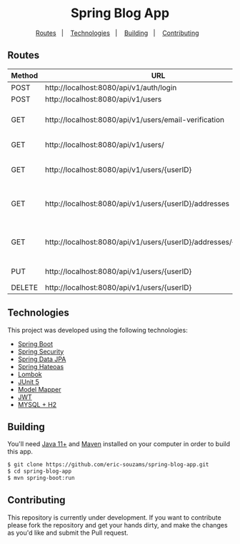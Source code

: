 <h1 align="center">
  Spring Blog App
</h1>

<p align="center">
  <a href="#routes">Routes</a>&nbsp;&nbsp;&nbsp;|&nbsp;&nbsp;&nbsp;
  <a href="#technologies">Technologies</a>&nbsp;&nbsp;&nbsp;|&nbsp;&nbsp;&nbsp;
  <a href="#building">Building</a>&nbsp;&nbsp;&nbsp;|&nbsp;&nbsp;&nbsp;
  <a href="#contributing">Contributing</a>&nbsp;&nbsp;&nbsp;
</p>


## Routes
| Method | URL                                                               | Description                    |
|--------|-------------------------------------------------------------------|--------------------------------|
| POST   | http://localhost:8080/api/v1/auth/login                           | Login                          |
| POST   | http://localhost:8080/api/v1/users                                | Sign Up                        |
| GET    | http://localhost:8080/api/v1/users/email-verification             | Verify E-mail Account          |
| GET    | http://localhost:8080/api/v1/users/                               | Get All Users                  |
| GET    | http://localhost:8080/api/v1/users/{userID}                       | Get Specific User              |
| GET    | http://localhost:8080/api/v1/users/{userID}/addresses             | Get All Addresses Belongs User |
| GET    | http://localhost:8080/api/v1/users/{userID}/addresses/{addressID} | Get Specific Address From User |
| PUT    | http://localhost:8080/api/v1/users/{userID}                       | Update User Data               |
| DELETE | http://localhost:8080/api/v1/users/{userID}                       | Delete User                    |


## Technologies
This project was developed using the following technologies:
- [Spring Boot](https://spring.io/)
- [Spring Security](https://spring.io/)
- [Spring Data JPA](https://spring.io/projects/spring-data-jpa)
- [Spring Hateoas](https://spring.io/projects/spring-hateoas)
- [Lombok](https://projectlombok.org/)
- [JUnit 5](https://junit.org/junit5/)
- [Model Mapper](http://modelmapper.org/)
- [JWT](https://jwt.io/)
- [MYSQL + H2]()


## Building
You'll need [Java 11+](https://www.oracle.com/br/java/technologies/javase-jdk11-downloads.html) and [Maven](https://maven.apache.org/download.cgi) installed on your computer in order to build this app.

```bash
$ git clone https://github.com/eric-souzams/spring-blog-app.git
$ cd spring-blog-app
$ mvn spring-boot:run
```


## Contributing
This repository is currently under development. If you want to contribute please fork the repository and get your hands dirty, and make the changes as you'd like and submit the Pull request.